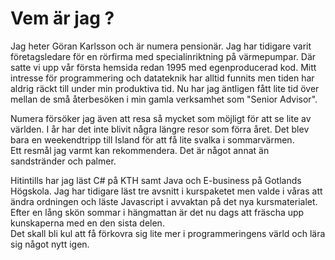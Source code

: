 Vem är jag ?
=======================

Jag heter Göran Karlsson och är numera pensionär. Jag har tidigare varit företagsledare
för en rörfirma med specialinriktning på värmepumpar.
Där satte vi upp vår första hemsida redan 1995 med egenproducerad kod. Mitt intresse för
programmering och datateknik har alltid funnits men tiden
har aldrig räckt till under min produktiva tid.
Nu har jag äntligen fått lite tid över mellan de små återbesöken i min gamla
verksamhet som "Senior Advisor".

Numera försöker jag även att resa så mycket som möjligt för att se lite av världen.
I år har det inte blivit några längre resor som förra året. Det blev bara en weekendtripp till Island för att få lite svalka i sommarvärmen.   
Ett resmål jag varmt kan rekommendera. Det är något annat än sandstränder och palmer.

Hitintills har jag läst C# på KTH samt Java och E-business på Gotlands Högskola.
Jag har tidigare läst tre avsnitt i kurspaketet men valde i våras att ändra ordningen och läste Javascript i avvaktan på det nya kursmaterialet.	
Efter en lång skön sommar i hängmattan är det nu dags att fräscha upp kunskaperna med en den sista delen.   
Det skall bli kul att få förkovra sig lite mer i programmeringens värld och lära sig något nytt igen.  

	

		

			









